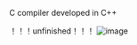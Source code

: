C compiler developed in C++

！！！unfinished！！！
![image](https://github.com/WuLynLinux/C_Complier_Project/tree/master/images/1.png)
